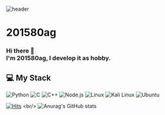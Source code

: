 
![header](https://capsule-render.vercel.app/api?type=waving&color=0:EEFF00,100:a82da8&height=300&section=header&text=WELCOME&fontSize=40)
<br/>
# 201580ag
### Hi there 👋 </br>I'm 201580ag, I develop it as hobby.

## 💻 My Stack
<img alt="Python" src ="https://img.shields.io/badge/Python-3776AB.svg?&style=for-the-badge&logo=Python&logoColor=white"/> 
<img alt="C" src ="https://img.shields.io/badge/C-#8B9CC.svg?&style=for-the-badge&logo=C&logoColor=white"/> 
<img alt="C++" src ="https://img.shields.io/badge/C++-00599C.svg?&style=for-the-badge&logo=c++&logoColor=white"/> 
<img alt="Node.js" src ="https://img.shields.io/badge/Node.js-339933.svg?&style=for-the-badge&logo=Node.js&logoColor=black"/> 

<img alt="Linux" src ="https://img.shields.io/badge/Linux-FCC624.svg?&style=for-the-badge&logo=Linux&logoColor=white"/> 
<img alt="Kali Linux" src ="https://img.shields.io/badge/Kali Linux-557C94.svg?&style=for-the-badge&logo=Kali Linux&logoColor=white"/> 
<img alt="Ubuntu" src ="https://img.shields.io/badge/Ubuntu-E95420.svg?&style=for-the-badge&logo=Ubuntu&logoColor=black"/>

[![Hits](https://hits.seeyoufarm.com/api/count/incr/badge.svg?url=https%3A%2F%2Fgithub.com%2F201580ag%2F&count_bg=%2379C83D&title_bg=%23555555&icon=github.svg&icon_color=%23E7E7E7&title=GITHUB&edge_flat=false)]([https://hits.seeyoufarm.com](https://github.com/201580ag/))
<br/>
![Anurag's GitHub stats](https://github-readme-stats.vercel.app/api?username=201580ag&show_icons=true&theme=great-gatsby)
